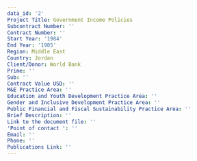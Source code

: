 ```yaml
---
data_id: '2'
Project Title: Government Income Policies
Subcontract Number: ''
Contract Number: ''
Start Year: '1984'
End Year: '1985'
Region: Middle East
Country: Jordan
Client/Donor: World Bank
Prime: ''
Sub: ''
Contract Value USD: ''
M&E Practice Area: ''
Education and Youth Development Practice Area: ''
Gender and Inclusive Development Practice Area: ''
Public Financial and Fiscal Sustainability Practice Area: ''
Brief Description: ''
Link to the document file: ''
'Point of contact ': ''
Email: ''
Phone: ''
Publications Link: ''
---
```


